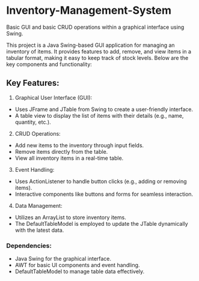 # Inventory-Management-System
Basic GUI and basic CRUD operations within a graphical interface using Swing.

This project is a Java Swing-based GUI application for managing an inventory of items. It provides features to add, remove, and view items in a tabular format, making it easy to keep track of stock levels. Below are the key components and functionality:

## Key Features:
1. Graphical User Interface (GUI):
- Uses JFrame and JTable from Swing to create a user-friendly interface.
- A table view to display the list of items with their details (e.g., name, quantity, etc.).
  
2. CRUD Operations:
- Add new items to the inventory through input fields.
- Remove items directly from the table.
- View all inventory items in a real-time table.
  
3. Event Handling:
- Uses ActionListener to handle button clicks (e.g., adding or removing items).
- Interactive components like buttons and forms for seamless interaction.
  
4. Data Management:
- Utilizes an ArrayList to store inventory items.
- The DefaultTableModel is employed to update the JTable dynamically with the latest data.

### Dependencies:
- Java Swing for the graphical interface.
- AWT for basic UI components and event handling.
- DefaultTableModel to manage table data effectively.

